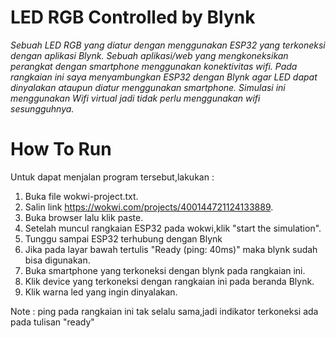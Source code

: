 # LED RGB Controlled by Blynk
_Sebuah LED RGB yang diatur dengan menggunakan ESP32 yang terkoneksi dengan aplikasi Blynk. Sebuah aplikasi/web yang mengkoneksikan perangkat dengan smartphone menggunakan konektivitas wifi. Pada rangkaian ini saya menyambungkan ESP32 dengan Blynk agar LED dapat dinyalakan ataupun diatur menggunakan smartphone. Simulasi ini menggunakan Wifi virtual jadi tidak perlu menggunakan wifi sesungguhnya._

# How To Run
Untuk dapat menjalan program tersebut,lakukan :
1. Buka file wokwi-project.txt.
2. Salin link https://wokwi.com/projects/400144721124133889.
3. Buka browser lalu klik paste.
4. Setelah muncul rangkaian ESP32 pada wokwi,klik "start the simulation".
5. Tunggu sampai ESP32 terhubung dengan Blynk
6. Jika pada layar bawah tertulis "Ready (ping: 40ms)" maka blynk sudah bisa digunakan.
7. Buka smartphone yang terkoneksi dengan blynk pada rangkaian ini.
8. Klik device yang terkoneksi dengan rangkaian ini pada beranda Blynk.
9. Klik warna led yang ingin dinyalakan.

Note :
ping pada rangkaian ini tak selalu sama,jadi indikator terkoneksi ada pada tulisan "ready"
